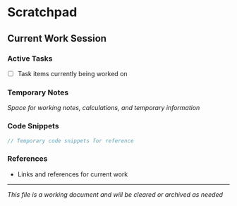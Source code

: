 # Scratchpad

## Current Work Session

### Active Tasks
- [ ] Task items currently being worked on

### Temporary Notes
_Space for working notes, calculations, and temporary information_

### Code Snippets
```typescript
// Temporary code snippets for reference
```

### References
- Links and references for current work

---
*This file is a working document and will be cleared or archived as needed*